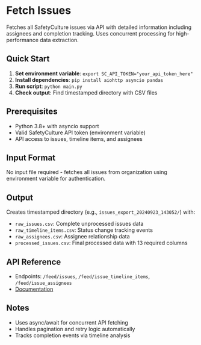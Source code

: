 # Fetch Issues

Fetches all SafetyCulture issues via API with detailed information including assignees and completion tracking. Uses concurrent processing for high-performance data extraction.

## Quick Start

1. **Set environment variable**: `export SC_API_TOKEN="your_api_token_here"`
2. **Install dependencies**: `pip install aiohttp asyncio pandas`
3. **Run script**: `python main.py`
4. **Check output**: Find timestamped directory with CSV files

## Prerequisites

- Python 3.8+ with asyncio support
- Valid SafetyCulture API token (environment variable)
- API access to issues, timeline items, and assignees

## Input Format

No input file required - fetches all issues from organization using environment variable for authentication.

## Output

Creates timestamped directory (e.g., `issues_export_20240923_143052/`) with:
- `raw_issues.csv`: Complete unprocessed issues data
- `raw_timeline_items.csv`: Status change tracking events
- `raw_assignees.csv`: Assignee relationship data
- `processed_issues.csv`: Final processed data with 13 required columns

## API Reference

- Endpoints: `/feed/issues`, `/feed/issue_timeline_items`, `/feed/issue_assignees`
- [Documentation](https://developer.safetyculture.com/reference/)

## Notes

- Uses async/await for concurrent API fetching
- Handles pagination and retry logic automatically
- Tracks completion events via timeline analysis